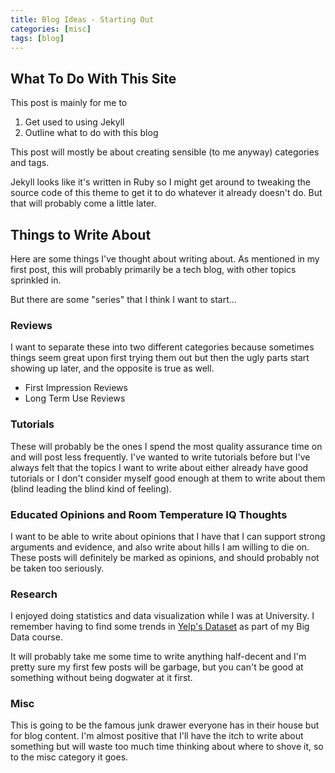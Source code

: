 ```yaml
---
title: Blog Ideas - Starting Out
categories: [misc]
tags: [blog]
---
```


## What To Do With This Site

This post is mainly for me to

1. Get used to using Jekyll
2. Outline what to do with this blog

This post will mostly be about creating sensible (to me anyway) categories and tags.

Jekyll looks like it's written in Ruby so I might get around to tweaking the source code of this theme to get it to do whatever it already doesn't do. But that will probably come a little later.

## Things to Write About

Here are some things I've thought about writing about. As mentioned in my first post, this will probably primarily be a tech blog, with other topics sprinkled in.

But there are some "series" that I think I want to start...

### Reviews

I want to separate these into two different categories because sometimes things seem great upon first trying them out but then the ugly parts start showing up later, and the opposite is true as well.

* First Impression Reviews
* Long Term Use Reviews

### Tutorials

These will probably be the ones I spend the most quality assurance time on and will post less frequently. I've wanted to write tutorials before but I've always felt that the topics I want to write about either already have good tutorials or I don't consider myself good enough at them to write about them (blind leading the blind kind of feeling).

### Educated Opinions and Room Temperature IQ Thoughts

I want to be able to write about opinions that I have that I can support strong arguments and evidence, and also write about hills I am willing to die on. These posts will definitely be marked as opinions, and should probably not be taken too seriously.

### Research

I enjoyed doing statistics and data visualization while I was at University. I remember having to find some trends in [Yelp's Dataset](https://www.yelp.com/dataset) as part of my Big Data course.

It will probably take me some time to write anything half-decent and I'm pretty sure my first few posts will be garbage, but you can't be good at something without being dogwater at it first.

### Misc

This is going to be the famous junk drawer everyone has in their house but for blog content. I'm almost positive that I'll have the itch to write about something but will waste too much time thinking about where to shove it, so to the misc category it goes.
